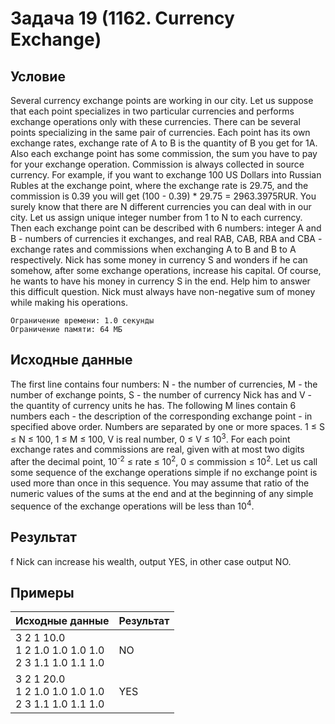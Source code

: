 #  Задача 19 (1162. Currency Exchange)

## Условие

Several currency exchange points are working in our city. Let us suppose that each point specializes in two particular currencies and performs exchange operations only with these currencies. There can be several points specializing in the same pair of currencies. Each point has its own exchange rates, exchange rate of A to B is the quantity of B you get for 1A. Also each exchange point has some commission, the sum you have to pay for your exchange operation. Commission is always collected in source currency.
For example, if you want to exchange 100 US Dollars into Russian Rubles at the exchange point, where the exchange rate is 29.75, and the commission is 0.39 you will get (100 - 0.39) * 29.75 = 2963.3975RUR.
You surely know that there are N different currencies you can deal with in our city. Let us assign unique integer number from 1 to N to each currency. Then each exchange point can be described with 6 numbers: integer A and B - numbers of currencies it exchanges, and real RAB, CAB, RBA and CBA - exchange rates and commissions when exchanging A to B and B to A respectively.
Nick has some money in currency S and wonders if he can somehow, after some exchange operations, increase his capital. Of course, he wants to have his money in currency S in the end. Help him to answer this difficult question. Nick must always have non-negative sum of money while making his operations.

    Ограничение времени: 1.0 секунды
    Ограничение памяти: 64 МБ


## Исходные данные

The first line contains four numbers: N - the number of currencies, M - the number of exchange points, S - the number of currency Nick has and V - the quantity of currency units he has. The following M lines contain 6 numbers each - the description of the corresponding exchange point - in specified above order. Numbers are separated by one or more spaces. 1 ≤ S ≤ N ≤ 100, 1 ≤ M ≤ 100, V is real number, 0 ≤ V ≤ 10<sup>3</sup>.
For each point exchange rates and commissions are real, given with at most two digits after the decimal point, 10<sup>-2</sup> ≤ rate ≤ 10<sup>2</sup>, 0 ≤ commission ≤ 10<sup>2</sup>.
Let us call some sequence of the exchange operations simple if no exchange point is used more than once in this sequence. You may assume that ratio of the numeric values of the sums at the end and at the beginning of any simple sequence of the exchange operations will be less than 10<sup>4</sup>.

## Результат
f Nick can increase his wealth, output YES, in other case output NO.

## Примеры
| Исходные данные | Результат  |
|---|---|
|3 2 1 10.0<br>1 2 1.0 1.0 1.0 1.0<br>2 3 1.1 1.0 1.1 1.0|NO|
|3 2 1 20.0<br>1 2 1.0 1.0 1.0 1.0<br>2 3 1.1 1.0 1.1 1.0|YES|
